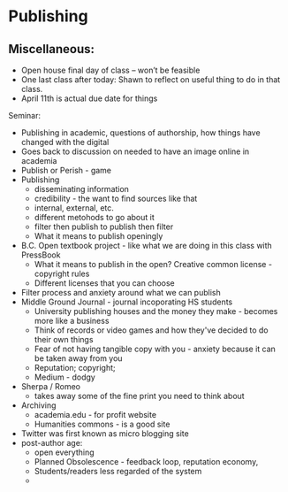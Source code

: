 # Publishing 

## Miscellaneous: 
* Open house final day of class – won’t be feasible
* One last class after today: Shawn to reflect on useful thing to do in that class. 
* April 11th is actual due date for things

Seminar: 
* Publishing in academic, questions of authorship, how things have changed with the digital
* Goes back to discussion on needed to have an image online in academia
* Publish or Perish - game
* Publishing
  * disseminating information
  * credibility - the want to find sources like that
  * internal, external, etc. 
  * different metohods to go about it
  * filter then publish to publish then filter
  * What it means to publish openingly
* B.C. Open textbook project - like what we are doing in this class with PressBook
  * What it means to publish in the open? Creative common license - copyright rules
  * Different licenses that you can choose
* Filter process and anxiety around what we can publish 
* Middle Ground Journal - journal incoporating HS students 
  * University publishing houses and the money they make - becomes more like a business
  * Think of records or video games and how they've decided to do their own things
  * Fear of not having tangible copy with you - anxiety because it can be taken away from you
  * Reputation; copyright; 
  * Medium - dodgy 
* Sherpa / Romeo
  * takes away some of the fine print you need to think about
* Archiving 
  * academia.edu - for profit website
  * Humanities commons - is a good site
* Twitter was first known as micro blogging site
* post-author age:
  * open everything
  * Planned Obsolescence - feedback loop, reputation economy, 
  * Students/readers less regarded of the system
  * 
